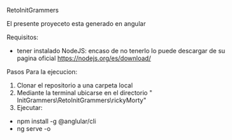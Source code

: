 RetoInitGrammers


El presente proyeceto esta generado en angular

Requisitos:
 * tener instalado NodeJS: encaso de no tenerlo lo puede descargar de su pagina oficial
 https://nodejs.org/es/download/



Pasos Para la ejecucion:

1. Clonar el repositorio a una carpeta local
2. Mediante la terminal ubicarse en el directorio " InitGrammers\RetoInitGrammers\rickyMorty"
3. Ejecutar:
 *  npm install -g @anglular/cli
 * ng serve -o 
 
